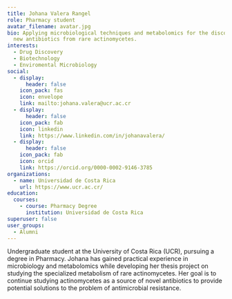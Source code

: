 ```yaml
---
title: Johana Valera Rangel
role: Pharmacy student
avatar_filename: avatar.jpg
bio: Applying microbiological techniques and metabolomics for the discovery of
  new antibiotics from rare actinomycetes.
interests:
  - Drug Discovery
  - Biotechnology
  - Enviromental Microbiology
social:
  - display:
      header: false
    icon_pack: fas
    icon: envelope
    link: mailto:johana.valera@ucr.ac.cr
  - display:
      header: false
    icon_pack: fab
    icon: linkedin
    link: https://www.linkedin.com/in/johanavalera/
  - display:
      header: false
    icon_pack: fab
    icon: orcid
    link: https://orcid.org/0000-0002-9146-3785
organizations:
  - name: Universidad de Costa Rica
    url: https://www.ucr.ac.cr/
education:
  courses:
    - course: Pharmacy Degree
      institution: Universidad de Costa Rica
superuser: false
user_groups:
  - Alumni
---
```

Undergraduate student at the University of Costa Rica (UCR), pursuing a degree in Pharmacy. Johana has gained practical experience in microbiology and metabolomics while developing her thesis project on studying the specialized metabolism of rare actinomycetes. Her goal is to continue studying actinomycetes as a source of novel antibiotics to provide potential solutions to the problem of antimicrobial resistance.
